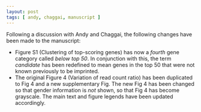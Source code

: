 ```yaml
---
layout: post
tags: [ andy, chaggai, manuscript ]
---
```


Following a discussion with Andy and Chaggai, the following changes have been made to the manuscript:

* Figure S1 (Clustering of top-scoring genes) has now a *fourth* gene category called *below top 50*.  In conjunction with this, the term *candidate* has been redefined to mean genes in the top 50 that were not known previously to be imprinted.
* The original Figure 4 (Variation of read count ratio) has been duplicated to Fig 4 and a new supplementary Fig.  The new Fig 4 has been changed so that gender information is *not* shown, so that Fig 4 has become grayscale.  The main text and figure legends have been updated accordingly.
